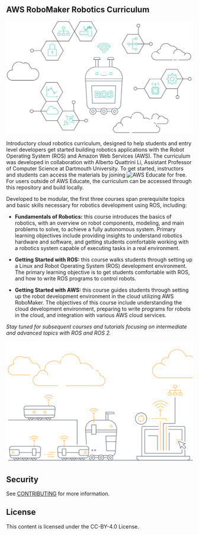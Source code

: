 ## AWS RoboMaker Robotics Curriculum

![ros-cloud](ros-cloud.png)

Introductory cloud robotics curriculum, designed to help students and entry level developers get started building robotics applications with the Robot Operating System (ROS) and Amazon Web Services (AWS). The curriculum was developed in collaboration with Alberto Quattrini Li, Assistant Professor of Computer Science at Dartmouth University. To get started, instructors and students can access the materials by joining ![AWS Educate for free](https://aws.amazon.com/education/awseducate/). For users outside of AWS Educate, the curriculum can be accessed through this repository and build locally.

Developed to be modular, the first three courses span prerequisite topics and basic skills necessary for robotics development using ROS, including:

*  **Fundamentals of Robotics:** this course introduces the basics of robotics, with an overview on robot components, modeling, and main problems to solve, to achieve a fully autonomous system. Primary learning objectives include providing insights to understand robotics hardware and software, and getting students comfortable working with a robotics system capable of executing tasks in a real environment.

* **Getting Started with ROS:** this course walks students through setting up a Linux and Robot Operating System (ROS) development environment. The primary learning objective is to get students comfortable with ROS, and how to write ROS programs to control robots.

* **Getting Started with AWS:** this course guides students through setting up the robot development environment in the cloud utilizing AWS RoboMaker. The objectives of this course include understanding the cloud development environment, preparing to write programs for robots in the cloud, and integration with various AWS cloud services.

_Stay tuned for subsequent courses and tutorials focusing on intermediate and advanced topics with ROS and ROS 2._

![robot-fleet](robot-fleet.png)

## Security

See [CONTRIBUTING](CONTRIBUTING.md#security-issue-notifications) for more information.

## License

This content is licensed under the CC-BY-4.0 License.
